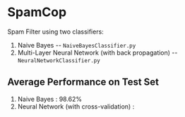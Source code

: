 SpamCop
=======

Spam Filter using two classifiers:
1. Naive Bayes -- `NaiveBayesClassifier.py`
2. Multi-Layer Neural Network (with back propagation) -- `NeuralNetworkClassifier.py`

Average Performance on Test Set
-------------------------------
1. Naive Bayes : 98.62%
2. Neural Network (with cross-validation) :
